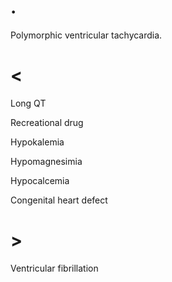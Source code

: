 # .

Polymorphic ventricular tachycardia.

# <

Long QT

Recreational drug

Hypokalemia

Hypomagnesimia

Hypocalcemia

Congenital heart defect

# >

Ventricular fibrillation
